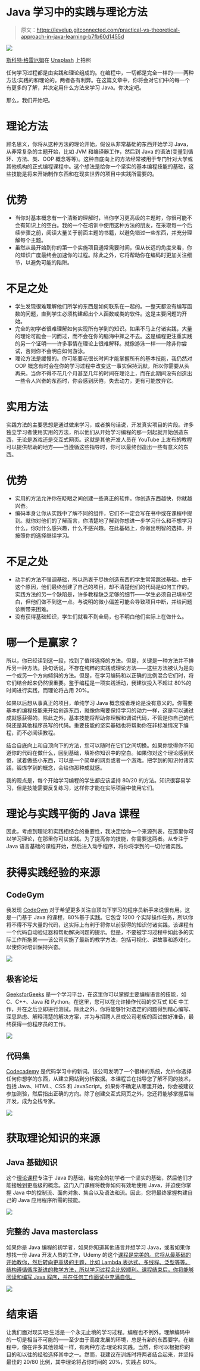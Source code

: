 # Java 学习中的实践与理论方法

> 原文：<https://levelup.gitconnected.com/practical-vs-theoretical-approach-in-java-learning-b7fb60d1455d>

![](img/d36718475ada61f9270add78c1c68d56.png)

[斯科特·格雷厄姆](https://unsplash.com/@sctgrhm?utm_source=unsplash&utm_medium=referral&utm_content=creditCopyText)在 [Unsplash](https://unsplash.com/?utm_source=unsplash&utm_medium=referral&utm_content=creditCopyText) 上拍照

任何学习过程都是由实践和理论组成的。在编程中，一切都是完全一样的——两种方法:实践的和理论的。两者各有利弊。在这篇文章中，你将会对它们中的每一个有更多的了解，并决定用什么方法来学习 Java。你决定吧。

那么，我们开始吧。

# 理论方法

顾名思义，你将从这种方法的理论开始，假设从非常基础的东西开始学习 Java，从非常复杂的主题开始，比如 JVM 和编译器工作，然后到 Java 的语法(变量到循环、方法、类、OOP 概念等等)。这种自底向上的方法经常被用于专门针对大学或其他机构的正式编程课程中。这个想法是给你一个坚实的基本编程技能的基础，这些技能是将来开始制作东西和在现实世界的项目中实践所需要的。

# 优势

*   当你对基本概念有一个清晰的理解时，当你学习更高级的主题时，你很可能不会有知识上的空白。我的一个在培训中使用这种方法的朋友，在采取每一个后续步骤之前，阅读大量关于前面主题的书籍，以避免错过一些东西，并充分理解每个主题。
*   虽然从最开始到你的第一个实施项目通常需要时间，但从长远的角度来看，你的知识广度最终会加速你的过程。除此之外，它将帮助你在编码时更加关注细节，以避免可能的陷阱。

# 不足之处

*   学生发现很难理解他们所学的东西是如何联系在一起的。一整天都没有编写函数的问题，直到学生必须构建超出个人函数或类的软件。这是主要问题的开始。
*   完全的初学者很难理解如何实现所有学到的知识。如果不马上付诸实践，大量的理论可能会一闪而过，而不会在你的脑海中挥之不去。这是编程更注重实践的另一个证明——许多事情在理论上很难解释。就像游泳一样——除非你尝试，否则你不会明白如何游泳。
*   理论方法是缓慢的。你可能要花很长时间才能掌握所有的基本技能，我仍然对 OOP 概念有时会在你的学习过程中改变这一事实保持沉默，所以你需要从头再来。当你不得不花几个月甚至几年的时间在理论上，而在此期间没有创造出一些令人兴奋的东西时，你会感到厌倦，失去动力，更有可能放弃它。

# 实用方法

实践方法的主要思想是通过做来学习，或者换句话说，开发真实项目的片段。许多独立学习者使用实用的方法，所以他们从开始学习编程的那一刻起就开始创造东西，无论是游戏还是交互式网页。这就是其他开发人员在 YouTube 上发布的教程可以提供帮助的地方——当遵循这些指导时，你可以最终创造出一些有意义的东西。

# 优势

*   实用的方法允许你在眨眼之间创建一些真正的软件。你创造东西越快，你就越兴奋。
*   编码本身让你从实践中了解不同的组件，它们不一定会写在书中或在课程中提到。就你对他们的了解而言，你清楚地了解到你想进一步学习什么和不想学习什么，你对什么感兴趣，什么不感兴趣。在此基础上，你做出明智的选择，并按照你的选择继续学习。

# 不足之处

*   动手的方法不强调基础，所以热衷于尽快创造东西的学生常常跳过基础。由于这个原因，他们最终创建了自己的项目，却不清楚他们的代码是如何工作的。实践方法的另一个缺陷是，许多教程缺乏足够的细节——学生必须自己填补空白，但他们做不到这一点。与说明的微小偏差可能会导致项目中断，并给问题诊断带来困难。
*   没有获得基础知识，学生们就看不到全局，也不明白他们实际上在做什么。

# 哪一个是赢家？

所以，你已经读到这一段，找到了值得选择的方法。但是，关键是一种方法并不排斥另一种方法。换句话说，不存在纯粹的实践或理论方法——这些方法被认为是向一个或另一个方向倾斜的方法。但是，在学习编码和以正确的比例混合它们时，将它们结合起来仍然很重要。鉴于编程是一项实践活动，我建议投入不超过 80%的时间进行实践，而理论将占用 20%。

如果以后想从事真正的项目，单纯学习 Java 概念或者理论是没有意义的。你需要基本的编程技能来开始创造东西，就像你需要保持学习的动力一样，这是可以通过成就感获得的。除此之外，基本技能将帮助你理解和调试代码，不管是你自己的代码还是其他程序员写的代码。重要技能的坚实基础也将帮助你在非标准情况下编程，而不必阅读教程。

结合自底向上和自顶向下的方法，您可以随时在它们之间切换。如果你觉得你不知道你的代码在做什么，回到基础，填补你知识中的空白。如果你对这个理论感到厌倦，试着做些小东西，可以是一个简单的网页或者一个游戏。把学到的知识付诸实践，锻炼学到的概念，会给你那种成就感。

我的观点是，每个开始学习编程的学生都应该坚持 80/20 的方法。知识很容易学习，但是技能需要反复练习，这样你才能在实际项目中使用它们。

# 理论与实践平衡的 Java 课程

因此，考虑到理论和实践相结合的重要性，我决定给你一个来源列表，在那里你可以学习理论，在那里你可以实践。为了提高你的技能，你需要这两者。从专注于 Java 语言基础的课程开始，然后进入动手程序，将你将学到的一切付诸实践。

# 获得实践经验的来源

## CodeGym

我发现 [CodeGym](https://codegym.cc) 对于希望更多关注自顶向下学习的程序员新手来说很有用。这是一门基于 Java 的课程，80%基于实践。它包含 1200 个实际操作任务，所以你将不得不写大量的代码，这实际上有利于将你以前获得的知识付诸实践。该课程有一个代码自动验证器和帮助解决问题的提示。但是，不要被学习过程中如此多的实际工作所拖累——该公司实施了最新的教学方法，包括可视化、讲故事和游戏化，以使你对培训保持兴奋。

![](img/97e9e0cc08854cc17597c66e3211e5fe.png)

## 极客论坛

[GeeksforGeeks](https://www.geeksforgeeks.org) 是一个学习平台，在这里你可以掌握主要编程语言的技能，如 C、C++、Java 和 Python。在这里，您可以在允许操作代码的交互式 IDE 中工作，并在之后立即进行测试。除此之外，你将能够针对选定的问题得到精心编写、深思熟虑、解释清楚的解决方案，并为与招聘人员或公司老板的面试做好准备，最终获得一份程序员的工作。

![](img/14a68785c87542db3b4d8741a28612da.png)

## 代码集

[Codecademy](https://www.codecademy.com/?utm_source=rakuten&utm_medium=affiliate&utm_campaign=adgoal.net&utm_content=10-1&ranMID=44188&ranEAID=a1LgFw09t88&ranSiteID=a1LgFw09t88-iLosEuznKryG3EsESfMPAQ) 是代码学习中的新词。该公司发明了一个很棒的系统，允许你选择任何你想学的东西，从建立网站到分析数据。本课程旨在指导您了解不同的技术，包括 Java、HTML、CSS 和 JavaScript。如果你不确定从哪里开始，你会被建议参加测验，然后指出正确的方向。除了创建交互式网页之外，您还将能够掌握后端开发，成为全栈专家。

![](img/d57bf171197828b966c8c8c94e7d6aaa.png)

# 获取理论知识的来源

## Java 基础知识

这个[理论课程](https://www.pluralsight.com/paths/java)专注于 Java 的基础，给完全的初学者一个坚实的基础，然后他们才能接触到更高级的概念。这门入门课程将教你如何有效地使用 Java，并迫使你掌握 Java 中的控制流、面向对象、集合以及语法和流。因此，您将最终掌握构建自己的 Java 应用程序所需的技能。

![](img/fea9cef9320f307c0d506d3904999c21.png)

## 完整的 Java masterclass

如果你是 Java 编程的初学者，如果你知道其他语言并想学习 Java，或者如果你想找一份 Java 开发人员的工作，Udemy 的这个[课程是完美的。它将从最基础的开始教你，然后转向更高级的主题，比如 Lambda 表达式、多线程、泛型等等。结构遵循循序渐进的教学方法，所以学习过程会比较顺利。课程结束后，你将能够阅读和编写 Java 程序，并在任何工作面试中充满自信。](https://www.udemy.com/course/java-programming-course/?ranMID=39197&ranEAID=a1LgFw09t88&ranSiteID=a1LgFw09t88-SjBET6PDzUXPKLV3.jvdDQ&LSNPUBID=a1LgFw09t88&utm_source=aff-campaign&utm_medium=udemyads)

![](img/3f2de50797e314c2dba997a111e5de83.png)

# 结束语

让我们面对现实吧:生活是一个永无止境的学习过程。编程也不例外。理解编码中的一切是相当不可能的——至少由于高度发展的环境，总是有新的东西要学。在编程中，像在许多其他领域一样，有两种方法:理论和实践。当然，你可以根据你的目的和以往的经验选择其中之一。然而，我建议在训练时将两者结合起来，并坚持最佳的 20/80 比例，其中理论将占你时间的 20%，实践占 80%。